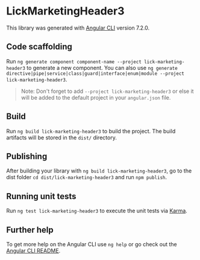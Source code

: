 # LickMarketingHeader3

This library was generated with [Angular CLI](https://github.com/angular/angular-cli) version 7.2.0.

## Code scaffolding

Run `ng generate component component-name --project lick-marketing-header3` to generate a new component. You can also use `ng generate directive|pipe|service|class|guard|interface|enum|module --project lick-marketing-header3`.
> Note: Don't forget to add `--project lick-marketing-header3` or else it will be added to the default project in your `angular.json` file. 

## Build

Run `ng build lick-marketing-header3` to build the project. The build artifacts will be stored in the `dist/` directory.

## Publishing

After building your library with `ng build lick-marketing-header3`, go to the dist folder `cd dist/lick-marketing-header3` and run `npm publish`.

## Running unit tests

Run `ng test lick-marketing-header3` to execute the unit tests via [Karma](https://karma-runner.github.io).

## Further help

To get more help on the Angular CLI use `ng help` or go check out the [Angular CLI README](https://github.com/angular/angular-cli/blob/master/README.md).
